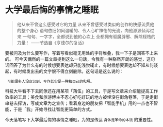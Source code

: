 # 大学最后悔的事情之睡眠

> 他从来不曾这么感受过它的力量
> 从来不曾感受过类似的创作的快感流贯他的整个身心
> 语句依旧如同温暖的、令人心旷神怡的光流，向他源源倾泻过来
> 一句句、一字字，全都说到他的心坎上
> 全都拥有驱魔辟邪、解除桎梏的力量！
> ——节选自《亨德尔的复活》

要被问及为什么要写作，写着写看似毫无用处的字符堆叠，我一下子是回答不上来的。 可今天偶然的一篇文章提到这么一句话，令我有一种豁然开朗的感觉，这句话回答了为什么有的时候想要表达却只能浅尝辄止，有时候想要表达却不知从何谈起，有时候发出去的文字恨不得立刻删除。这句话是这么说的：

` 可能很多人没意识到，写作其实是一种和自己的和解。`

科技大牛看不下去同僚还在用某项「落伍」的工具，于是写文章来介绍能提高工作效率的工具；美食和旅游博主不忍心好吃好玩的地方被埋没在街角巷落，于是走街串巷去探访，写成文章为之宣传；看着身边的朋友把「智能手机」用的一点也不智能，于是「我」开始寻找让智能更简单的方式。

今天落笔写下大学最后悔的事情之睡眠，为的是传达 `身体是革命的本钱` 的重要性。

